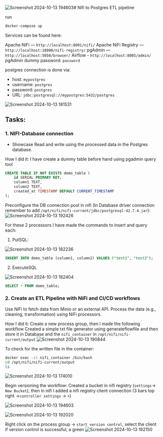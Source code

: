 ![Screenshot 2024-10-13 194603](https://github.com/user-attachments/assets/e3763bfc-a383-4f0a-93eb-bf7a3d78d722)# Nifi to Postgres ETL pipeline

run
```bash
docker-compose up
```
Services can be found here:

Apache NiFi — `http://localhost:8091/nifi/`
Apache NiFi Registry — `http://localhost:18080/nifi-registry/`
pgAdmin — `http://localhost:5050/browser/`
Airflow - `http://localhost:8085/admin/`
pgAdmin dummy password: `password`

postgres connection is done via:

- host: `mypostgres`
- username: `postgres`
- password: `postgres`
- URL: `jdbc:postgresql://mypostgres:5432/postgres`

![Screenshot 2024-10-13 181531](https://github.com/user-attachments/assets/d9dd751d-8db5-46e3-83c8-34e1e9c766d9)


## Tasks:

### 1. NIFI-Database connection
- Showcase Read and write using the processed data in the Postgres database.

How I did it:
I have create a dummy table before hand using pgadmin query tool
```sql
CREATE TABLE IF NOT EXISTS demo_table (
    id SERIAL PRIMARY KEY,
    column1 TEXT,
    column2 TEXT,
    created_at TIMESTAMP DEFAULT CURRENT_TIMESTAMP
);
```

Preconfigure the DB connection pool in nifi
(In Database driver connection remember to add `/opt/nifi/nifi-current/jdbc/postgresql-42.7.4.jar`):
![Screenshot 2024-10-13 192426](https://github.com/user-attachments/assets/d1961720-2bf5-4946-a57b-153969750024)


For these 2 processors I have made the commands to insert and query each:
1. PutSQL:

![Screenshot 2024-10-13 182236](https://github.com/user-attachments/assets/a4294482-7613-4cf4-9cd8-ddc700aa0daf)

```sql
INSERT INTO demo_table (column1, column2) VALUES ("test1", "test2");
```
2. ExecuteSQL

![Screenshot 2024-10-13 182404](https://github.com/user-attachments/assets/3d6d2179-b803-45b2-bc87-142379b990fd)

```sql
SELECT * FROM demo_table;
```
### 2. Create an ETL Pipeline with NiFi and CI/CD workflows
Use NiFi to fetch data from Minio or an external API.
Process the data (e.g., cleaning, transformation) using NiFi processors.

How I did it:
Create a new process group, then I made the following workflow
Created a simple txt file generator using generateflowfile and then store it in Database and the `nifi_container` in `/opt/nifi/nifi-current/output`
![Screenshot 2024-10-13 190844](https://github.com/user-attachments/assets/bf364476-ec40-4644-bf5c-00eecafcadee)

To check for the written file in the container:
```bash
docker exec -it nifi_container /bin/bash
cd /opt/nifi/nifi-current/output
ls
```
![Screenshot 2024-10-13 174010](https://github.com/user-attachments/assets/4fa5a1db-3b8d-44dc-8ff7-09e96af4a389)

Begin versioning the workflow:
Created a bucket in nifi registry (`settings`-> `New Bucket`), then in nifi I added a nifi registry client connection (3 bars top right ->`controller settings` -> `+`)

![Screenshot 2024-10-13 194603](https://github.com/user-attachments/assets/a87679de-6cac-44ef-b412-469c3e7d2253)

![Screenshot 2024-10-13 192020](https://github.com/user-attachments/assets/dba4cb34-6f41-4281-89ce-84acfc787cf7)

Right click on the process group -> `start version control`, select the client if version control is successful, a green 
![Screenshot 2024-10-13 192150](https://github.com/user-attachments/assets/c447a3c8-6fea-4ea2-bbdc-53376e8f8d4d)
